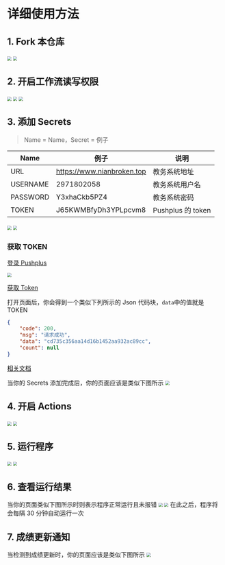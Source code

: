 # 详细使用方法

## 1. Fork 本仓库

<img src="https://github.com/slnll/wobuzaixiaoyuan/blob/main/img/01.png?raw=true" style="zoom:60%;" />
<img src="https://github.com/slnll/wobuzaixiaoyuan/blob/main/img/02.png?raw=true" style="zoom:60%;" />

## 2. 开启工作流读写权限

<img src="https://github.com/slnll/wobuzaixiaoyuan/blob/main/img/03.png?raw=true" style="zoom:60%;" />
<img src="https://github.com/slnll/wobuzaixiaoyuan/blob/main/img/04.png?raw=true" style="zoom:60%;" />
<img src="https://github.com/slnll/wobuzaixiaoyuan/blob/main/img/05.png?raw=true" style="zoom:60%;" />

## 3. 添加 Secrets

> Name = Name，Secret = 例子

| Name     | 例子                       | 说明              |
| -------- | -------------------------- | ----------------- |
| URL      | https://www.nianbroken.top | 教务系统地址      |
| USERNAME | 2971802058                 | 教务系统用户名    |
| PASSWORD | Y3xhaCkb5PZ4               | 教务系统密码      |
| TOKEN    | J65KWMBfyDh3YPLpcvm8       | Pushplus 的 token |

<img src="https://github.com/slnll/wobuzaixiaoyuan/blob/main/img/06.png?raw=true" style="zoom:60%;" />
<img src="https://github.com/slnll/wobuzaixiaoyuan/blob/main/img/07.png?raw=true" style="zoom:60%;" />

### 获取 TOKEN

[登录 Pushplus ](https://www.pushplus.plus/login.html)

<img src="https://cdn.jsdelivr.net/gh/NianBroken/ZFCheckScores/img/17.png" style="zoom:60%;" />

[获取 Token](https://www.pushplus.plus/api/open/user/token)

打开页面后，你会得到一个类似下列所示的 Json 代码块，`data`中的值就是 TOKEN

```json
{
	"code": 200,
	"msg": "请求成功",
	"data": "cd735c356aa14d16b1452aa932ac89cc",
	"count": null
}
```

[相关文档](https://www.pushplus.plus/doc/guide/openApi.html#_1-%E8%8E%B7%E5%8F%96token)

当你的 Secrets 添加完成后，你的页面应该是类似下图所示
<img src="https://github.com/slnll/wobuzaixiaoyuan/blob/main/img/08.png?raw=true" style="zoom:60%;" />

## 4. 开启 Actions

<img src="https://github.com/slnll/wobuzaixiaoyuan/blob/main/img/09.png?raw=true" style="zoom:60%;" />
<img src="https://github.com/slnll/wobuzaixiaoyuan/blob/main/img/10.png?raw=true" style="zoom:60%;" />

## 5. 运行程序

<img src="https://github.com/slnll/wobuzaixiaoyuan/blob/main/img/11.png?raw=true" style="zoom:60%;" />
<img src="https://github.com/slnll/wobuzaixiaoyuan/blob/main/img/12.png?raw=true" style="zoom:60%;" />

## 6. 查看运行结果

当你的页面类似下图所示时则表示程序正常运行且未报错
<img src="https://github.com/slnll/wobuzaixiaoyuan/blob/main/img/13.png?raw=true" style="zoom:60%;" />
<img src="https://github.com/slnll/wobuzaixiaoyuan/blob/main/img/14.png?raw=true" style="zoom:60%;" />
在此之后，程序将会每隔 30 分钟自动运行一次

## 7. 成绩更新通知

当检测到成绩更新时，你的页面应该是类似下图所示
<img src="https://github.com/slnll/wobuzaixiaoyuan/blob/main/img/14.png?raw=true" style="zoom:60%;" />
